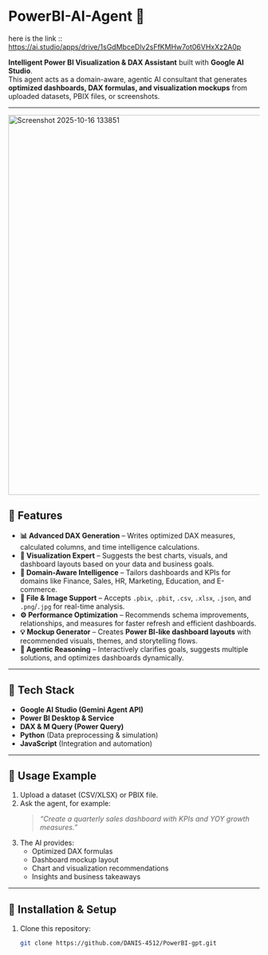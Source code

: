 # PowerBI-AI-Agent 🚀

here is the link :: https://ai.studio/apps/drive/1sGdMbceDlv2sFfKMHw7ot06VHxXz2A0p

**Intelligent Power BI Visualization & DAX Assistant** built with **Google AI Studio**.  
This agent acts as a domain-aware, agentic AI consultant that generates **optimized dashboards, DAX formulas, and visualization mockups** from uploaded datasets, PBIX files, or screenshots.

---
<img width="1355" height="762" alt="Screenshot 2025-10-16 133851" src="https://github.com/user-attachments/assets/e93c9c81-b46e-4261-aa31-5c776182d5b0" />


## 🌟 Features



- **📊 Advanced DAX Generation** – Writes optimized DAX measures, calculated columns, and time intelligence calculations.
- **🎨 Visualization Expert** – Suggests the best charts, visuals, and dashboard layouts based on your data and business goals.
- **🧩 Domain-Aware Intelligence** – Tailors dashboards and KPIs for domains like Finance, Sales, HR, Marketing, Education, and E-commerce.
- **📂 File & Image Support** – Accepts `.pbix`, `.pbit`, `.csv`, `.xlsx`, `.json`, and `.png`/`.jpg` for real-time analysis.
- **⚙️ Performance Optimization** – Recommends schema improvements, relationships, and measures for faster refresh and efficient dashboards.
- **💡 Mockup Generator** – Creates **Power BI-like dashboard layouts** with recommended visuals, themes, and storytelling flows.
- **🧠 Agentic Reasoning** – Interactively clarifies goals, suggests multiple solutions, and optimizes dashboards dynamically.

---

## 🧰 Tech Stack

- **Google AI Studio (Gemini Agent API)**  
- **Power BI Desktop & Service**  
- **DAX & M Query (Power Query)**  
- **Python** (Data preprocessing & simulation)  
- **JavaScript** (Integration and automation)

---

## 📌 Usage Example

1. Upload a dataset (CSV/XLSX) or PBIX file.  
2. Ask the agent, for example:  
   > _“Create a quarterly sales dashboard with KPIs and YOY growth measures.”_  
3. The AI provides:  
   - Optimized DAX formulas  
   - Dashboard mockup layout  
   - Chart and visualization recommendations  
   - Insights and business takeaways

---

## 🔧 Installation & Setup

1. Clone this repository:  
   ```bash
   git clone https://github.com/DANIS-4512/PowerBI-gpt.git
